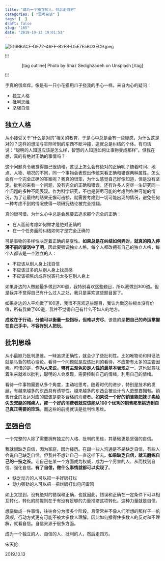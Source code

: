 ```yaml
---
title: "成为一个独立的人，然后走四方"
categories: [ "思考杂谈" ]
tags: [  ]
draft: false
slug: "165"
date: "2019-10-13 19:01:53"
---
```


![516BBACF-DE72-46FF-B2FB-D5E7E5BD3EC9.jpeg](http://frytea-data.test.upcdn.net/516BBACF-DE72-46FF-B2FB-D5E7E5BD3EC9.jpeg#shadow)

!!!
<center>

[tag outline] Photo by Shaz Sedighzadeh on Unsplash [/tag]

</center>
!!!

手真的很痒痒，像是有一只小花猫用爪子挠我的手心一样。来自内心的疑问：

* 独立人格
* 批判思维
* 坚强自信

## 独立人格
从小接受关于“什么是对的”相关的教育，于是心中总是会有一些疑惑，为什么这是对的？这样的想法与实际听到的东西不断冲撞，造就总是纠结的个体。有句话说：“聪明的人知道应该是怎么样，智慧的人知道如何让事物变成那样”。但我在想，真的有绝对正确的事情吗？

这个问题真令我觉得自己很幼稚，这世上怎么会有绝对的正确呢？随着时间、地点、人物、境况的不同，同一个事物会表现出传统来看正确和错误两种属性。怎么会有一个完全正确的答案呢？我真的很笨，为什么感觉自己好像知道，但是没有坚定。批判的来看一个问题，没有完全的正确和错误，还有许多人穷尽一生研究同一个问题的多种不同表现。作为科学研究，不也是要尽可能的考虑到各种可能的情况，为了让最终的结果无懈可击额，就需要考虑到一切可能出现的情况，避免任何一种考虑不到的情况使得一项研究结论被完全推翻。

真的很可惜，为什么心中总是会想要去追求那个完全的正确：

* 在人面前考虑如何做才是绝对正确的
* 在一个任务面前纠结如何才是完全正确的

可是事物的多样性决定着正确的易变性。**如果总是在纠结如何弄对，就真的陷入停滞不前的漩涡中了吧**。因此要强调独立人格，每个人都改拥有自己的独立人格，每个人都该是一个独立的人：

* 不应该从别人身上找自信
* 不应该过多的从别人身上找灵感
* 不应该把焦虑或喜悦寄托太多在别人身上

如果身边的人做题最多做到200道，我特别喜欢这些题目，所以我做到300道。但是我并不觉得自己有什么过人之处，我只是喜欢这些题目罢了。

如果身边的人平均做了100道，我很不喜欢这些题目，我认为做这些根本没有价值，所有我做了60道，我并不觉得自己有什么不如人的地方。

**成败在于行动，分值可以衡量一些指标，但难以穷尽**。该做的是**把自己的命运掌握在自己手中，不容许别人把玩**。

## 批判思维
从小最缺乃批判思维。一昧追求正确性，就会少了些批判性。比如唯物论和辩证法就是马哲的核心理论。看待一个问题就是应该批判的看待，不应带有太多的主管因素。可惜的是，**作为人来说，带有主观色彩是人性的最基本表现之一**。这也就意味着生来就难以批判，聪明的人会发现，需要控制自己的情绪，利用自己的情绪。

看待一件事物需要从多个角度，主动地思考。随着时代的进步，特别是技术的发展，有越来越多的东西具有诱导性。越来越多的东西会被设计令人更想要拥有。销售行业的发达对应的应该是更多合格的消费者。**如果说一个好的销售能把袜子卖给失去双腿的残疾人，那一个好的消费者就应该能从100个优秀的销售那里挑选到自己真正需要的珍珠**。而这些的前提就该是批判性思维。

## 坚强自信
一个完整的人除了需要拥有独立的人格、批判的思维，其基础更是坚强的自信。

我就很缺乏自信，因为家庭，因为经历。在跟一些人沟通是不是缺乏自信，有些人会说自己缺乏自信。但我并不想让自己一直这样下去。**如果缺乏自信，就去磨练自己的一技之长**。让自己在某一个方面成为权威，成为一个厉害的人，从而找到自信、强化自信。**有了自信，做什么事情就都可以实现了**。

* 缺乏动力的人可以把一手好牌打烂
* 动力强劲的人可以把一把烂牌打出电闪雷鸣

如上文提到，没有绝对的错误和正确，也就因此，错误和正确在一定条件下可以相互转化，转化的前提则在于有没有足够的力量推挤这项转化。这种力量就是自信。

想要做成一件事情，往往会分为很多个阶段，且常常并不像人们所想的那样子一帆风顺，行动方式更有可能不被大多数人理解。因此如何撑得住多数人的反对和不理解，就看自信。自信来源于很多方面。

成为一个独立的人、自信的人、批判的人，然后走四方。

宋天伦

2019.10.13